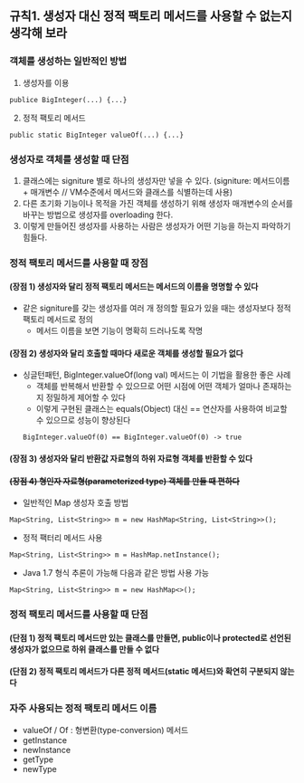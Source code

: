 ## 규칙1. 생성자 대신 정적 팩토리 메서드를 사용할 수 없는지 생각해 보라

### 객체를 생성하는 일반적인 방법
 1. 생성자를 이용
 ```
 publice BigInteger(...) {...}
 ```
 2. 정적 팩토리 메서드
 ```
 public static BigInteger valueOf(...) {...}
 ```

### 생성자로 객체를 생성할 때 단점
 1. 클래스에는 signiture 별로 하나의 생성자만 넣을 수 있다. 
  (signiture: 메서드이름 + 매개변수 // VM수준에서 메서드와 클래스를 식별하는데 사용)
 2. 다른 초기화 기능이나 목적을 가진 객체를 생성하기 위해 생성자 매개변수의 순서를 바꾸는 방법으로 생성자를 overloading 한다.
 3. 이렇게 만들어진 생성자를 사용하는 사람은 생성자가 어떤 기능을 하는지 파악하기 힘들다.

### 정적 팩토리 메서드를 사용할 때 장점
#### (장점 1) 생성자와 달리 정적 팩토리 메서드는 메서드의 이름을 명명할 수 있다
 * 같은 signiture를 갖는 생성자를 여러 개 정의할 필요가 있을 때는 생성자보다 정적 팩토리 메서드로 정의
   * 메서드 이름을 보면 기능이 명확히 드러나도록 작명
 
#### (장점 2) 생성자와 달리 호출할 때마다 새로운 객체를 생성할 필요가 없다
 * 싱글턴패턴, BigInteger.valueOf(long val) 메서드는 이 기법을 활용한 좋은 사례
    * 객체를 반복해서 반환할 수 있으므로 어떤 시점에 어떤 객체가 얼마나 존재하는지 정밀하게 제어할 수 있다
    * 이렇게 구현된 클래스는 equals(Object) 대신 == 연산자를 사용하여 비교할 수 있으므로 성능이 향상된다
    ```
    BigInteger.valueOf(0) == BigInteger.valueOf(0) -> true
    ```

#### (장점 3) 생성자와 달리 반환값 자료형의 하위 자료형 객체를 반환할 수 있다

#### ~~(장점 4) 형인자 자료형(parameterized type) 객체를 만들 때 편하다~~
 * 일반적인 Map 생성자 호출 방법
 ```
 Map<String, List<String>> m = new HashMap<String, List<String>>();
 ```
 * 정적 팩터리 메서드 사용
 ```
 Map<String, List<String>> m = HashMap.netInstance();
 ```
 * Java 1.7 형식 추론이 가능해 다음과 같은 방법 사용 가능
 ```
 Map<String, List<String>> m = new HashMap<>();
 ```

### 정적 팩토리 메서드를 사용할 때 단점
#### (단점 1) 정적 팩토리 메서드만 있는 클래스를 만들면, public이나 protected로 선언된 생성자가 없으므로 하위 클래스를 만들 수 없다

#### (단점 2) 정적 팩토리 메서드가 다른 정적 메서드(static 메서드)와 확연히 구분되지 않는다

### 자주 사용되는 정적 팩토리 메서드 이름
 * valueOf / Of : 형변환(type-conversion) 메서드
 * getInstance
 * newInstance
 * getType
 * newType
